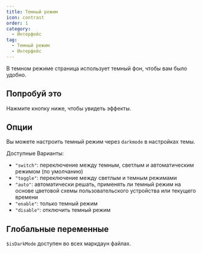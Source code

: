 ```yaml
---
title: Темный режим
icon: contrast
order: 1
category:
  - Интерфейс
tag:
  - Темный режим
  - Интерфейс
---
```


В темном режиме страница использует темный фон, чтобы вам было удобно.

<!-- more -->

## Попробуй это

Нажмите кнопку ниже, чтобы увидеть эффекты.

<!-- markdownlint-disable-->

<AppearanceSwitch />

<!-- markdownlint-restore -->

## Опции

Вы можете настроить темный режим через `darkmode` в настройках темы.

Доступные Варианты:

- `"switch"`: переключение между темным, светлым и автоматическим режимом (по умолчанию)
- `"toggle"`: переключение между светлым и темным режимами
- `"auto"`: автоматически решать, применять ли темный режим на основе цветовой схемы пользовательского устройства или текущего времени
- `"enable"`: только темный режим
- `"disable"`: отключить темный режим

<script setup lang="ts">
import AppearanceSwitch from '@theme-hope/modules/outlook/components/AppearanceSwitch.js'
</script>

## Глобальные переменные

`$isDarkMode` доступен во всех маркдаун файлах.
